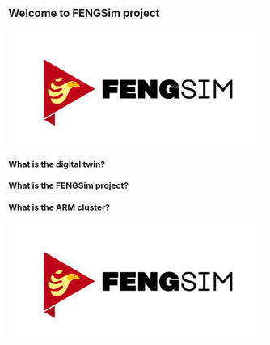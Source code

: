 ## Welcome to FENGSim project
![logo](images/Fengsim_logo_hi.png)

### What is the digital twin?

### What is the FENGSim project?

### What is the ARM cluster?
![logo](images/Fengsim_logo_hi.png)

